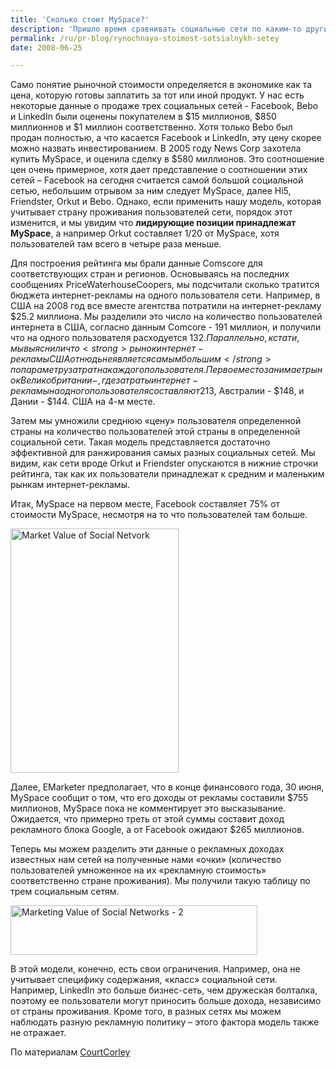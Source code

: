 ```yaml
---
title: 'Сколько стоит MySpace?'
description: 'Пришло время сравнивать социальные сети по каким-то другим параметрам, кроме количества пользователей и посетителей. Можно взять на вооружение такой метод: каждого пользователя приравнять к той сумме денег, которая тратится на одного пользователя в интернет-рекламе его страны или региона.'
permalink: /ru/pr-blog/rynochnaya-stoimost-sotsialnykh-setey
date: 2008-06-25

---
```


Само понятие рыночной стоимости определяется в экономике как та цена, которую готовы заплатить за тот или иной продукт. У нас есть некоторые данные о продаже трех социальных сетей - Facebook, Bebo и  LinkedIn были оценены покупателем в  $15 миллионов, $850 миллионнов и $1 миллион соответственно. Хотя только Bebo был продан полностью, а что касается Facebook и LinkedIn, эту цену скорее можно назвать инвестированием. В 2005 году News Corp захотела купить MySpace, и оценила сделку в $580 миллионов. Это соотношение цен очень примерное, хотя дает представление о соотношении этих сетей – Facebook на сегодня считается самой большой социальной сетью,  небольшим отрывом за ним следует MySpace, далее Hi5, Friendster, Orkut и  Bebo. Однако, если применить нашу модель, которая учитывает страну проживания пользователей сети, порядок этот изменится, и мы увидим что <strong>лидирующие позиции принадлежат MySpace</strong>, а например Orkut составляет 1/20 от MySpace, хотя пользователей там всего в четыре раза меньше.

Для построения  рейтинга мы брали данные Comscore для соответствующих стран и регионов. Основываясь на  последних сообщениях PriceWaterhouseCoopers, мы подсчитали сколько тратится бюджета интернет-рекламы на одного пользователя сети. Например, в  США на 2008 год все вместе агентства потратили на интернет-рекламу $25.2 миллиона. Мы разделили это число на количество пользователей интернета в США, согласно данным Comcore - 191 миллион, и получили что на одного пользователя расходуется  $132. Параллельно, кстати, мы выяснили что <strong>рынок интернет-рекламы США отнюдь не является самым большим</strong> по параметру затрат на каждого пользователя. Первое место занимает рынок Великобритании -, где затраты интернет-рекламы на одного пользователя составляют 213$, Австралии - $148, и Дании  - $144. США на 4-м месте.

Затем мы умножили среднюю «цену» пользователя определенной страны на количество пользователей этой страны в определенной социальной сети. Такая модель представляется достаточно эффективной для ранжирования самых разных социальных сетей. Мы видим, как сети вроде Orkut и  Friendster опускаются в нижние строчки рейтинга, так как их пользователи принадлежат к средним и маленьким рынкам интернет-рекламы.

Итак, MySpace на первом месте, Facebook составляет  75% от стоимости MySpace, несмотря на то что пользователей там больше.

<img src="{{ site.assets }}/upload/ranking.JPG" alt="Market Value of Social Netvork" title="Market Value of Social Netvork"  class="post__img" width="269" height="391">

Далее, EMarketer предполагает, что в конце финансового года, 30 июня, MySpace сообщит о том, что его доходы от рекламы составили  $755 миллионов, MySpace пока не комментирует это высказывание. Ожидается, что примерно треть от этой суммы составит доход рекламного блока  Google, а  от  Facebook ожидают  $265 миллионов.

Теперь мы можем разделить эти данные о рекламных доходах известных нам сетей на полученные нами «очки» (количество пользователей умноженное на их «рекламную стоимость» соответственно стране проживания). Мы получили такую таблицу по трем социальным сетям.

<img src="{{ site.assets }}/upload/vvaluepoint.JPG" alt="Marketing Value of Social Networks - 2" title="Marketing Value of Social Networks - 2"  class="post__img" width="395" height="79">

В этой модели, конечно, есть свои ограничения. Например, она не учитывает специфику содержания, «класс» социальной сети. Например, LinkedIn это больше бизнес-сеть, чем дружеская болталка, поэтому ее пользователи могут приносить больше дохода, независимо от страны проживания. Кроме того, в разных сетях мы можем наблюдать разную рекламную политику – этого фактора модель также не отражает.

По материалам <a href="http://courtcorley.blogspot.com/2008/06/modeling-real-market-value-of-social.html">CourtCorley </a>

